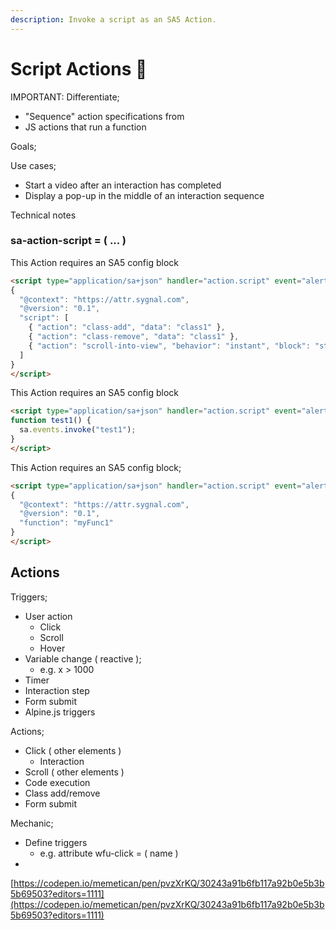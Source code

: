 ```yaml
---
description: Invoke a script as an SA5 Action.
---
```


# Script Actions 🧪

IMPORTANT: Differentiate;

* "Sequence" action specifications from
* JS actions that run a function&#x20;

Goals;





Use cases;&#x20;

* Start a video after an interaction has completed
* Display a pop-up in the middle of an interaction sequence&#x20;

Technical notes



### sa-action-script = ( ... ) &#x20;



This Action requires an SA5 config block

```html
<script type="application/sa+json" handler="action.script" event="alert1">
{
  "@context": "https://attr.sygnal.com",
  "@version": "0.1",
  "script": [
    { "action": "class-add", "data": "class1" }, 
    { "action": "class-remove", "data": "class1" },
    { "action": "scroll-into-view", "behavior": "instant", "block": "start" }      
  ]
}
</script>
```



This Action requires an SA5 config block

```html
<script type="application/sa+json" handler="action.script" event="alert1">
function test1() { 
  sa.events.invoke("test1"); 
}
</script> 
```

This Action requires an SA5 config block; &#x20;



```html
<script type="application/sa+json" handler="action.script" event="alert1">
{
  "@context": "https://attr.sygnal.com",
  "@version": "0.1",
  "function": "myFunc1"  
}
</script>
```













## Actions

Triggers;

* User action
  * Click
  * Scroll
  * Hover
* Variable change ( reactive );&#x20;
  * e.g. x > 1000
* Timer
* Interaction step&#x20;
* Form submit &#x20;
* Alpine.js triggers  &#x20;

Actions;&#x20;

* Click ( other elements )
  * Interaction&#x20;
* Scroll ( other elements )
* Code execution
* Class add/remove&#x20;
* Form submit



Mechanic;&#x20;

* Define triggers
  * e.g. attribute wfu-click = ( name ) &#x20;
*

















[https://codepen.io/memetican/pen/pvzXrKQ/30243a91b6fb117a92b0e5b3b5b69503?editors=1111](https://codepen.io/memetican/pen/pvzXrKQ/30243a91b6fb117a92b0e5b3b5b69503?editors=1111)
